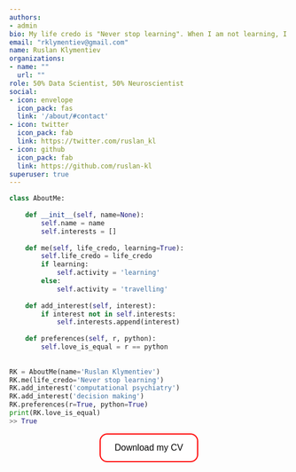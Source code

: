 ```yaml
---
authors:
- admin
bio: My life credo is "Never stop learning". When I am not learning, I am travelling or hiking.
email: "rklymentiev@gmail.com"
name: Ruslan Klymentiev
organizations:
- name: ""
  url: ""
role: 50% Data Scientist, 50% Neuroscientist
social:
- icon: envelope
  icon_pack: fas
  link: '/about/#contact'
- icon: twitter
  icon_pack: fab
  link: https://twitter.com/ruslan_kl
- icon: github
  icon_pack: fab
  link: https://github.com/ruslan-kl
superuser: true
---
```


<style>
.button {
  background-color: white;
  border: 2px solid red;
  color: black;
  padding: 15px 25px;
  text-align: center;
  border-radius: 14px;
  font-size: 16px;
  cursor: pointer;
  transition-duration: 0.4s;
}

.button:hover {
  background-color: red;
}
</style>

```python
class AboutMe:
    
    def __init__(self, name=None):
        self.name = name
        self.interests = []
    
    def me(self, life_credo, learning=True):
        self.life_credo = life_credo
        if learning:
            self.activity = 'learning'
        else:
            self.activity = 'travelling'
            
    def add_interest(self, interest):
        if interest not in self.interests:
            self.interests.append(interest)
        
    def preferences(self, r, python):
        self.love_is_equal = r == python 
    
    
RK = AboutMe(name='Ruslan Klymentiev')
RK.me(life_credo='Never stop learning')
RK.add_interest('computational psychiatry')
RK.add_interest('decision making')
RK.preferences(r=True, python=True)
print(RK.love_is_equal)
>> True
```

<center>
<a class="btn" href="CV_Klymentiev.pdf" target="_blank">
<button class="button">Download my CV</button>
</a>
</center>


